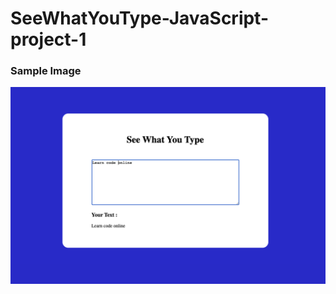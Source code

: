# SeeWhatYouType-JavaScript-project-1 



### Sample Image

![Sample One](./Image/See_What_You_Type.png)

